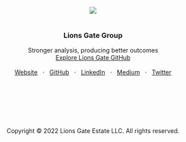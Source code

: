 <p align="center">
  <a href=#>
    <img src="https://user-images.githubusercontent.com/1711854/201430719-7118d260-6104-4170-b9ce-1ec97f2bdf89.png">
  </a>
  <br/>
  <br/>
</p>

<h3 align="center">Lions Gate Group</h3>

<p align="center">
  Stronger analysis, producing better outcomes
  <br/>
  <a href="https://github.com/lionsgategrp">Explore Lions Gate GitHub</a>
  <br/>
  <br/>
  <a href=#>Website</a>
  &nbsp; · &nbsp;
  <a href="https://github.com/lionsgategrp">GitHub</a>
  &nbsp; · &nbsp;
  <a href="https://www.linkedin.com/">LinkedIn</a>
  &nbsp; · &nbsp;
  <a href="https://medium.com/@guylepage3">Medium</a>
  &nbsp; · &nbsp;
  <a href="https://twitter.com/lionsgategrp">Twitter</a>
  <br/>
  <br/>
  <br/>
  <br/>
  <br/>
  <br/>
  <br/>
  <br/>
    Copyright © 2022 Lions Gate Estate LLC. All rights reserved.
  </p>
</p>


<br/>

